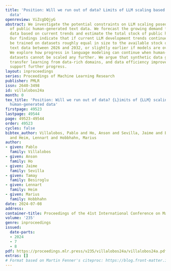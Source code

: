 ```yaml
---
title: 'Position: Will we run out of data? Limits of LLM scaling based on human-generated
  data'
openreview: ViZcgDQjyG
abstract: We investigate the potential constraints on LLM scaling posed by the availability
  of public human-generated text data. We forecast the growing demand for training
  data based on current trends and estimate the total stock of public human text data.
  Our findings indicate that if current LLM development trends continue, models will
  be trained on datasets roughly equal in size to the available stock of public human
  text data between 2026 and 2032, or slightly earlier if models are overtrained.
  We explore how progress in language modeling can continue when human-generated text
  datasets cannot be scaled any further. We argue that synthetic data generation,
  transfer learning from data-rich domains, and data efficiency improvements might
  support further progress.
layout: inproceedings
series: Proceedings of Machine Learning Research
publisher: PMLR
issn: 2640-3498
id: villalobos24a
month: 0
tex_title: 'Position: Will we run out of data? {L}imits of {LLM} scaling based on
  human-generated data'
firstpage: 49523
lastpage: 49544
page: 49523-49544
order: 49523
cycles: false
bibtex_author: Villalobos, Pablo and Ho, Anson and Sevilla, Jaime and Besiroglu, Tamay
  and Heim, Lennart and Hobbhahn, Marius
author:
- given: Pablo
  family: Villalobos
- given: Anson
  family: Ho
- given: Jaime
  family: Sevilla
- given: Tamay
  family: Besiroglu
- given: Lennart
  family: Heim
- given: Marius
  family: Hobbhahn
date: 2024-07-08
address:
container-title: Proceedings of the 41st International Conference on Machine Learning
volume: '235'
genre: inproceedings
issued:
  date-parts:
  - 2024
  - 7
  - 8
pdf: https://proceedings.mlr.press/v235/villalobos24a/villalobos24a.pdf
extras: []
# Format based on Martin Fenner's citeproc: https://blog.front-matter.io/posts/citeproc-yaml-for-bibliographies/
---
```

